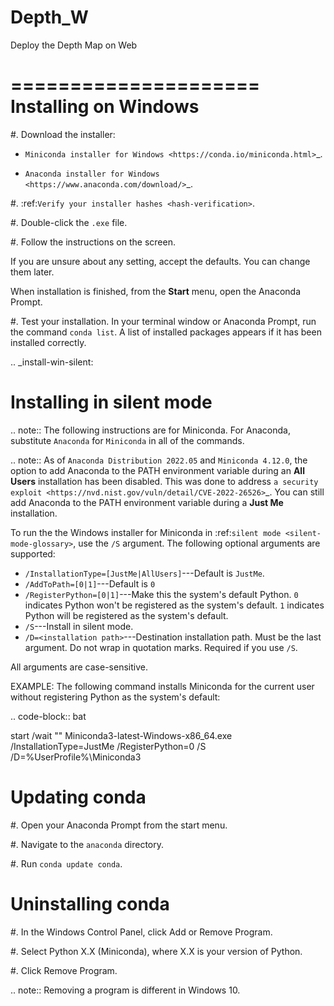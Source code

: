 # Depth_W
Deploy the Depth Map on Web





=====================
Installing on Windows
=====================

#. Download the installer:

   * `Miniconda installer for
     Windows <https://conda.io/miniconda.html>`_.

   * `Anaconda installer for
     Windows <https://www.anaconda.com/download/>`_.

#. :ref:`Verify your installer hashes <hash-verification>`.

#. Double-click the ``.exe`` file.

#. Follow the instructions on the screen.

   If you are unsure about any setting, accept the defaults. You
   can change them later.

   When installation is finished, from the **Start** menu, open the
   Anaconda Prompt.

#. Test your installation. In your terminal window or
   Anaconda Prompt, run the command ``conda list``. A list of installed packages appears
   if it has been installed correctly.


.. _install-win-silent:

Installing in silent mode
=========================

.. note::
   The following instructions are for Miniconda. For Anaconda,
   substitute ``Anaconda`` for ``Miniconda`` in all of the commands.

.. note::
   As of ``Anaconda Distribution 2022.05`` and ``Miniconda 4.12.0``, the option to add Anaconda to the PATH environment variable during an **All Users** installation has been disabled. This was done to address `a security exploit <https://nvd.nist.gov/vuln/detail/CVE-2022-26526>`_. You can still add Anaconda to the PATH environment variable during a **Just Me** installation.

To run the the Windows installer for Miniconda in
:ref:`silent mode <silent-mode-glossary>`, use the ``/S``
argument. The following optional arguments are supported:

* ``/InstallationType=[JustMe|AllUsers]``---Default is ``JustMe``.
* ``/AddToPath=[0|1]``---Default is ``0``
* ``/RegisterPython=[0|1]``---Make this the system's default
  Python.
  ``0`` indicates Python won't be registered as the system's default. ``1``
  indicates Python will be registered as the system's default.
* ``/S``---Install in silent mode.
* ``/D=<installation path>``---Destination installation path.
  Must be the last argument. Do not wrap in quotation marks.
  Required if you use ``/S``.

All arguments are case-sensitive.

EXAMPLE: The following command installs Miniconda for the
current user without registering Python as the system's default:

.. code-block:: bat

   start /wait "" Miniconda3-latest-Windows-x86_64.exe /InstallationType=JustMe /RegisterPython=0 /S /D=%UserProfile%\Miniconda3


Updating conda
==============

#. Open your Anaconda Prompt from the start menu.

#. Navigate to the ``anaconda`` directory.

#. Run ``conda update conda``.


Uninstalling conda
==================

#. In the Windows Control Panel, click Add or Remove Program.

#. Select Python X.X (Miniconda), where X.X is your version of Python.

#. Click Remove Program.

.. note::
   Removing a program is different in Windows 10.
